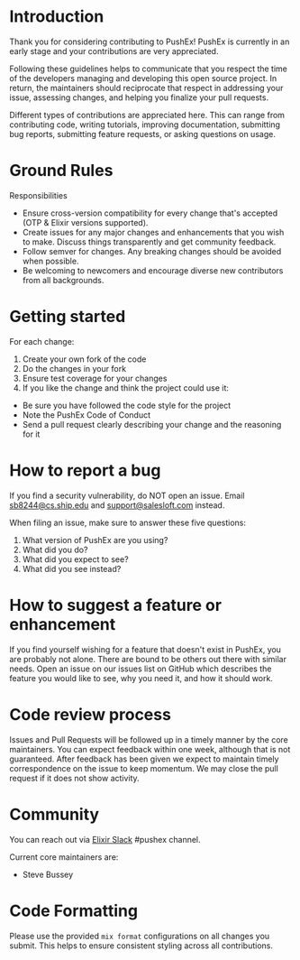 # Introduction

Thank you for considering contributing to PushEx! PushEx is currently in an early stage and your contributions are very appreciated.

Following these guidelines helps to communicate that you respect the time of the developers managing and developing this open source project. In return, the maintainers should reciprocate that respect in addressing your issue, assessing changes, and helping you finalize your pull requests.

Different types of contributions are appreciated here. This can range from contributing code, writing tutorials, improving documentation, submitting bug reports, submitting feature requests, or asking questions on usage.

# Ground Rules

Responsibilities
* Ensure cross-version compatibility for every change that's accepted (OTP & Elixir versions supported).
* Create issues for any major changes and enhancements that you wish to make. Discuss things transparently and get community feedback.
* Follow semver for changes. Any breaking changes should be avoided when possible.
* Be welcoming to newcomers and encourage diverse new contributors from all backgrounds.

# Getting started

For each change:

1. Create your own fork of the code
2. Do the changes in your fork
3. Ensure test coverage for your changes
4. If you like the change and think the project could use it:
  * Be sure you have followed the code style for the project
  * Note the PushEx Code of Conduct
  * Send a pull request clearly describing your change and the reasoning for it

# How to report a bug

If you find a security vulnerability, do NOT open an issue. Email sb8244@cs.ship.edu and support@salesloft.com instead.

When filing an issue, make sure to answer these five questions:

1. What version of PushEx are you using?
2. What did you do?
3. What did you expect to see?
4. What did you see instead?

# How to suggest a feature or enhancement

If you find yourself wishing for a feature that doesn't exist in PushEx, you are probably not alone. There are bound to be others out there with similar needs. Open an issue on our issues list on GitHub which describes the feature you would like to see, why you need it, and how it should work.

# Code review process

Issues and Pull Requests will be followed up in a timely manner by the core maintainers. You can expect feedback within one week, although that is not guaranteed. After feedback has been given we expect to maintain timely correspondence on the issue to keep momentum. We may close the pull request if it does not show activity.

# Community

You can reach out via [Elixir Slack](https://elixir-slackin.herokuapp.com) #pushex channel.

Current core maintainers are:

* Steve Bussey <sb8244>

# Code Formatting

Please use the provided `mix format` configurations on all changes you submit. This helps to ensure consistent styling across all contributions.

